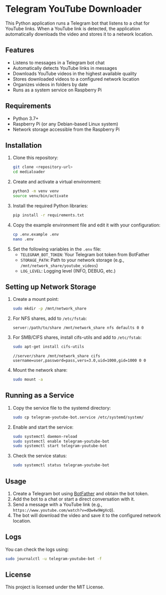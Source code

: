 # Telegram YouTube Downloader

This Python application runs a Telegram bot that listens to a chat for YouTube links. When a YouTube link is detected, the application automatically downloads the video and stores it to a network location.

## Features
- Listens to messages in a Telegram bot chat
- Automatically detects YouTube links in messages
- Downloads YouTube videos in the highest available quality
- Stores downloaded videos to a configured network location
- Organizes videos in folders by date
- Runs as a system service on Raspberry Pi

## Requirements
- Python 3.7+
- Raspberry Pi (or any Debian-based Linux system)
- Network storage accessible from the Raspberry Pi

## Installation
1. Clone this repository:
   ```bash
   git clone <repository-url>
   cd medialoader
   ```
2. Create and activate a virtual environment:
   ```bash
   python3 -m venv venv
   source venv/bin/activate
   ```
3. Install the required Python libraries:
   ```bash
   pip install -r requirements.txt
   ```
4. Copy the example environment file and edit it with your configuration:
   ```bash
   cp .env.example .env
   nano .env
   ```
5. Set the following variables in the `.env` file:
   - `TELEGRAM_BOT_TOKEN`: Your Telegram bot token from BotFather
   - `STORAGE_PATH`: Path to your network storage (e.g., `/mnt/network_share/youtube_videos`)
   - `LOG_LEVEL`: Logging level (INFO, DEBUG, etc.)

## Setting up Network Storage

1. Create a mount point:
   ```bash
   sudo mkdir -p /mnt/network_share
   ```

2. For NFS shares, add to `/etc/fstab`:
   ```
   server:/path/to/share /mnt/network_share nfs defaults 0 0
   ```

3. For SMB/CIFS shares, install cifs-utils and add to `/etc/fstab`:
   ```bash
   sudo apt-get install cifs-utils
   ```
   ```
   //server/share /mnt/network_share cifs username=user,password=pass,vers=3.0,uid=1000,gid=1000 0 0
   ```

4. Mount the network share:
   ```bash
   sudo mount -a
   ```

## Running as a Service

1. Copy the service file to the systemd directory:
   ```bash
   sudo cp telegram-youtube-bot.service /etc/systemd/system/
   ```

2. Enable and start the service:
   ```bash
   sudo systemctl daemon-reload
   sudo systemctl enable telegram-youtube-bot
   sudo systemctl start telegram-youtube-bot
   ```

3. Check the service status:
   ```bash
   sudo systemctl status telegram-youtube-bot
   ```

## Usage
1. Create a Telegram bot using [BotFather](https://core.telegram.org/bots#botfather) and obtain the bot token.
2. Add the bot to a chat or start a direct conversation with it.
3. Send a message with a YouTube link (e.g., `https://www.youtube.com/watch?v=dQw4w9WgXcQ`).
4. The bot will download the video and save it to the configured network location.

## Logs
You can check the logs using:
```bash
sudo journalctl -u telegram-youtube-bot -f
```

## License
This project is licensed under the MIT License.